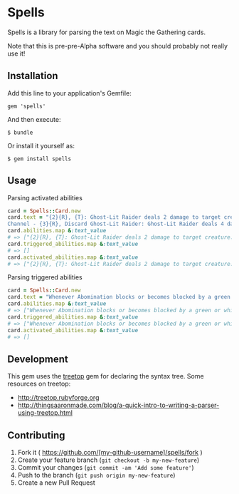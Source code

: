 # Spells

Spells is a library for parsing the text on Magic the Gathering cards.

Note that this is pre-pre-Alpha software and you should probably not really use it!

## Installation

Add this line to your application's Gemfile:

    gem 'spells'

And then execute:

    $ bundle

Or install it yourself as:

    $ gem install spells

## Usage

Parsing activated abilities

```ruby
card = Spells::Card.new
card.text = "{2}{R}, {T}: Ghost-Lit Raider deals 2 damage to target creature.
Channel - {3}{R}, Discard Ghost-Lit Raider: Ghost-Lit Raider deals 4 damage to target creature."
card.abilities.map &:text_value
# => ["{2}{R}, {T}: Ghost-Lit Raider deals 2 damage to target creature.", "Channel - {3}{R}, Discard Ghost-Lit Raider: Ghost-Lit Raider deals 4 damage to target creature."]
card.triggered_abilities.map &:text_value
# => []
card.activated_abilities.map &:text_value
# => ["{2}{R}, {T}: Ghost-Lit Raider deals 2 damage to target creature.", "Channel - {3}{R}, Discard Ghost-Lit Raider: Ghost-Lit Raider deals 4 damage to target creature."]
```

Parsing triggered abilities

```ruby
card = Spells::Card.new
card.text = "Whenever Abomination blocks or becomes blocked by a green or white creature, destroy that creature at end of combat."
card.abilities.map &:text_value
# => ["Whenever Abomination blocks or becomes blocked by a green or white creature, destroy that creature at end of combat."]
card.triggered_abilities.map &:text_value
# => ["Whenever Abomination blocks or becomes blocked by a green or white creature, destroy that creature at end of combat."]
card.activated_abilities.map &:text_value
# => []
```

## Development

This gem uses the [treetop](http://treetop.rubyforge.org) gem for declaring the syntax tree. Some resources on treetop:

* http://treetop.rubyforge.org
* http://thingsaaronmade.com/blog/a-quick-intro-to-writing-a-parser-using-treetop.html

## Contributing

1. Fork it ( https://github.com/[my-github-username]/spells/fork )
2. Create your feature branch (`git checkout -b my-new-feature`)
3. Commit your changes (`git commit -am 'Add some feature'`)
4. Push to the branch (`git push origin my-new-feature`)
5. Create a new Pull Request
